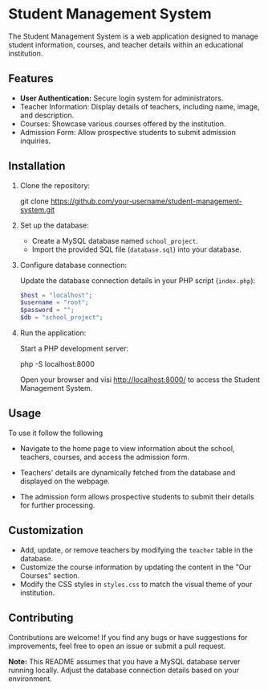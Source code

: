 # Student Management System

The Student Management System is a web application designed to manage student information, courses, and teacher details within an educational institution.

## Features

- **User Authentication:** Secure login system for administrators.
- Teacher Information: Display details of teachers, including name, image, and description.
- Courses: Showcase various courses offered by the institution.
- Admission Form: Allow prospective students to submit admission inquiries.

## Installation

1. Clone the repository:

    git clone https://github.com/your-username/student-management-system.git
  
2. Set up the database:

    - Create a MySQL database named `school_project`.
    - Import the provided SQL file (`database.sql`) into your database.

3. Configure database connection:

    Update the database connection details in your PHP script (`index.php`):

    ```php
    $host = "localhost";
    $username = "root";
    $password = "";
    $db = "school_project";
    ```

4. Run the application:

    Start a PHP development server:

    php -S localhost:8000
    
    Open your browser and visi [http://localhost:8000/](http://localhost:8000/) to access the Student Management System.

## Usage

To use it follow the following 
- Navigate to the home page to view information about the school, teachers, courses, and access the admission form.

- Teachers' details are dynamically fetched from the database and displayed on the webpage.
- The admission form allows prospective students to submit their details for further processing.

## Customization

- Add, update, or remove teachers by modifying the `teacher` table in the database.
- Customize the course information by updating the content in the "Our Courses" section.
- Modify the CSS styles in `styles.css` to match the visual theme of your institution.

## Contributing

Contributions are welcome! If you find any bugs or have suggestions for improvements, feel free to open an issue or submit a pull request.

**Note:** This README assumes that you have a MySQL database server running locally. Adjust the database connection details based on your environment.

